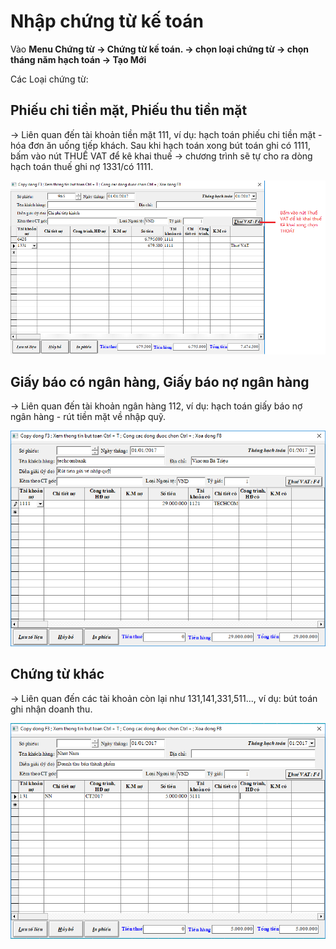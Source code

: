 # Nhập chứng từ kế toán

Vào **Menu Chứng từ -&gt; Chứng từ kế toán. -&gt; chọn loại chứng từ -&gt; chọn tháng năm hạch toán -&gt; Tạo Mới**

Các Loại chứng từ:

## **Phiếu chi tiền mặt, Phiếu thu tiền mặt**

-&gt; Liên quan đến tài khoản tiền mặt 111, ví dụ: hạch toán phiếu chi tiền mặt - hóa đơn ăn uống tiếp khách. Sau khi hạch toán xong bút toán ghi có 1111, bấm vào nút THUẾ VAT để kê khai thuế -&gt; chương trình sẽ tự cho ra dòng hạch toán thuế ghi nợ 1331/có 1111.

![](../.gitbook/assets/ct1.png)

## **Giấy báo có ngân hàng, Giấy báo nợ ngân hàng**

-&gt; Liên quan đến tài khoản ngân hàng 112, ví dụ: hạch toán giấy báo nợ ngân hàng - rút tiền mặt về nhập quỹ.

![](../.gitbook/assets/ct2.png)

## **Chứng từ khác**

-&gt; Liên quan đến các tài khoản còn lại như 131,141,331,511..., ví dụ: bút toán ghi nhận doanh thu.

![](../.gitbook/assets/ct3.png)




